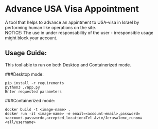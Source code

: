 # Advance USA Visa Appointment

A tool that helps to advance an appintment to USA-visa in Israel by performing human like operations on the site.  
NOTICE: The use in under responsability of the user - irresponsible usage might block your account.

## Usage Guide:  
This tool able to run on both Desktop and Containerized mode.

###Desktop mode:
```
pip install -r requirements
python3 ./app.py
Enter requested parameters
```

###Containerized mode:
```
docker build -t <image-name> .
docker run -it <image-name> -e email=<account-email>,password=<account-password>,accepted_location<Tel Aviv/Jerusalem>,runon=<all/username>
```
